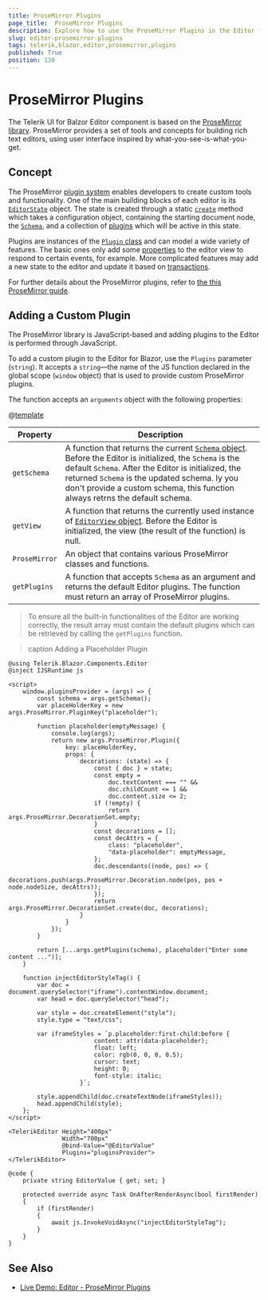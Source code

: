 ```yaml
---
title: ProseMirror Plugins
page_title:  ProseMirror Plugins
description: Explore how to use the ProseMirror Plugins in the Editor for Blazor uses.
slug: editor-prosemirror-plugins
tags: telerik,blazor,editor,prosemirror,plugins
published: True
position: 130
---
```


# ProseMirror Plugins

The Telerik UI for Balzor Editor component is based on the [ProseMirror library](https://prosemirror.net/). ProseMirror provides a set of tools and concepts for building rich text editors, using user interface inspired by what-you-see-is-what-you-get.

## Concept

The ProseMirror [plugin system](https://prosemirror.net/docs/ref/#state.Plugin_System) enables developers to create custom tools and functionality. One of the main building blocks of each editor is its [`EditorState`](https://prosemirror.net/docs/ref/#state) object. The state is created through a static [`create`](https://prosemirror.net/docs/ref/#state.EditorState%5Ecreate) method which takes a configuration object, containing the starting document node, the [`Schema`](https://prosemirror.net/docs/ref/#model.Schema), and a collection of [plugins](https://prosemirror.net/docs/ref/#state.Plugin) which will be active in this state.

Plugins are instances of the [`Plugin` class](https://prosemirror.net/docs/ref/#state.Plugin) and can model a wide variety of features. The basic ones only add some [properties](https://prosemirror.net/docs/ref/#view.EditorProps) to the editor view to respond to certain events, for example. More complicated features may add a new state to the editor and update it based on [transactions](https://prosemirror.net/docs/ref/#state.Transaction).

For further details about the ProseMirror plugins, refer to [the this ProseMirror guide](https://prosemirror.net/docs/guide/#state.plugins).

## Adding a Custom Plugin

The ProseMirror library is JavaScript-based and adding plugins to the Editor is performed through JavaScript.

To add a custom plugin to the Editor for Blazor, use the `Plugins` parameter (`string`). It accepts a `string`&mdash;the name of the JS function declared in the global scope (`window` object) that is used to provide custom ProseMirror plugins.

The function accepts an `arguments` object with the following properties:

@[template](/_contentTemplates/common/parameters-table-styles.md#table-layout)

| Property | Description |
|----------|-------------|
| `getSchema` | A function that returns the current [`Schema` object](https://prosemirror.net/docs/ref/#model.Schema). Before the Editor is initialized, the `Schema` is the default `Schema`. After the Editor is initialized, the returned `Schema` is the updated schema. Iy you don't provide a custom schema, this function always retrns the default schema. |
| `getView` | A function that returns the currently used instance of [`EditorView` object](https://prosemirror.net/docs/ref/#view.EditorView). Before the Editor is initialized, the view (the result of the function) is null. |
| `ProseMirror` | An object that contains various ProseMirror classes and functions.|
| `getPlugins` | A function that accepts `Schema` as an argument and returns the default Editor plugins. The function must return an array of ProseMirror plugins. |

> To ensure all the built-in functionalities of the Editor are working correctly, the result array must contain the default plugins which can be retrieved by calling the `getPlugins` function.

>caption Adding a Placeholder Plugin

```CSHTML
@using Telerik.Blazor.Components.Editor
@inject IJSRuntime js

<script>
    window.pluginsProvider = (args) => {
        const schema = args.getSchema();
        var placeHolderKey = new args.ProseMirror.PluginKey("placeholder");

        function placeholder(emptyMessage) {
            console.log(args);
            return new args.ProseMirror.Plugin({
                key: placeHolderKey,
                props: {
                    decorations: (state) => {
                        const { doc } = state;
                        const empty =
                            doc.textContent === "" &&
                            doc.childCount <= 1 &&
                            doc.content.size <= 2;
                        if (!empty) {
                            return args.ProseMirror.DecorationSet.empty;
                        }
                        const decorations = [];
                        const decAttrs = {
                            class: "placeholder",
                            "data-placeholder": emptyMessage,
                        };
                        doc.descendants((node, pos) => {
                            decorations.push(args.ProseMirror.Decoration.node(pos, pos + node.nodeSize, decAttrs));
                        });
                        return args.ProseMirror.DecorationSet.create(doc, decorations);
                    }
                }
            });
        }        

        return [...args.getPlugins(schema), placeholder("Enter some content ...")];
    }

    function injectEditorStyleTag() {
        var doc = document.querySelector("iframe").contentWindow.document;
        var head = doc.querySelector("head");

        var style = doc.createElement("style");
        style.type = "text/css";

        var iframeStyles = `p.placeholder:first-child:before {
                        content: attr(data-placeholder);
                        float: left;
                        color: rgb(0, 0, 0, 0.5);
                        cursor: text;
                        height: 0;
                        font-style: italic;
                    }`;

        style.appendChild(doc.createTextNode(iframeStyles));
        head.appendChild(style);
    };
</script>

<TelerikEditor Height="400px"
               Width="700px"
               @bind-Value="@EditorValue"
               Plugins="pluginsProvider">
</TelerikEditor>

@code {
    private string EditorValue { get; set; }

    protected override async Task OnAfterRenderAsync(bool firstRender)
    {
        if (firstRender)
        {
            await js.InvokeVoidAsync("injectEditorStyleTag");
        }
    }
}
```

## See Also

* [Live Demo: Editor - ProseMirror Plugins](https://demos.telerik.com/blazor-ui/editor/prosemirror-plugins)


<!-- # Examples

List here the KB articles created as part of https://github.com/telerik/blazor/issues/9608 

Similar to how this is handle in the Grid State article - https://docs.telerik.com/blazor-ui/components/grid/state#examples
-->